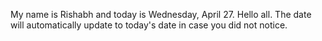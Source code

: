 My name is Rishabh and today is Wednesday, April 27. Hello all. The date will automatically update to today's date in case you did not notice.
